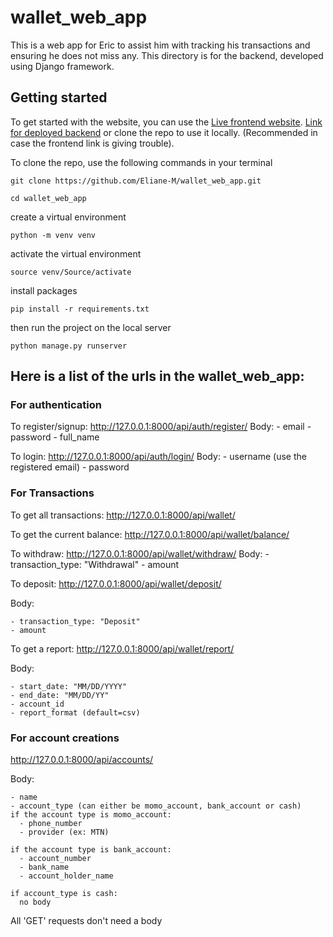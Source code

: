 # wallet_web_app

This is a web app for Eric to assist him with tracking his transactions and ensuring he does not miss any.
This directory is for the backend, developed using Django framework.

## Getting started

To get started with the website, you can use the [Live frontend website](https://wallet-web-app-hama.onrender.com). [Link for deployed backend](https://wallet-web-application-zzq9.onrender.com)
or clone the repo to use it locally. (Recommended in case the frontend link is giving trouble).

To clone the repo, use the following commands in your terminal

```
git clone https://github.com/Eliane-M/wallet_web_app.git
```
```
cd wallet_web_app
```

create a virtual environment
```
python -m venv venv
```

activate the virtual environment
```
source venv/Source/activate
```

install packages
```
pip install -r requirements.txt
```
then run the project on the local server
```
python manage.py runserver
```

## Here is a list of the urls in the wallet_web_app:

### For authentication
To register/signup: http://127.0.0.1:8000/api/auth/register/
  Body:
    - email
    - password
    - full_name

To login: http://127.0.0.1:8000/api/auth/login/
  Body:
    - username (use the registered email)
    - password

### For Transactions
To get all transactions: http://127.0.0.1:8000/api/wallet/

To get the current balance: http://127.0.0.1:8000/api/wallet/balance/

To withdraw: http://127.0.0.1:8000/api/wallet/withdraw/
  Body:
    - transaction_type: "Withdrawal"
    - amount

To deposit: http://127.0.0.1:8000/api/wallet/deposit/

  Body:
  
    - transaction_type: "Deposit"
    - amount

To get a report: http://127.0.0.1:8000/api/wallet/report/

  Body:
  
    - start_date: "MM/DD/YYYY"
    - end_date: "MM/DD/YY"
    - account_id
    - report_format (default=csv)

### For account creations
http://127.0.0.1:8000/api/accounts/

  Body:
  
    - name
    - account_type (can either be momo_account, bank_account or cash)
    if the account type is momo_account:
      - phone_number
      - provider (ex: MTN)

    if the account type is bank_account:
      - account_number
      - bank_name
      - account_holder_name

    if account_type is cash:
      no body

All 'GET' requests don't need a body
